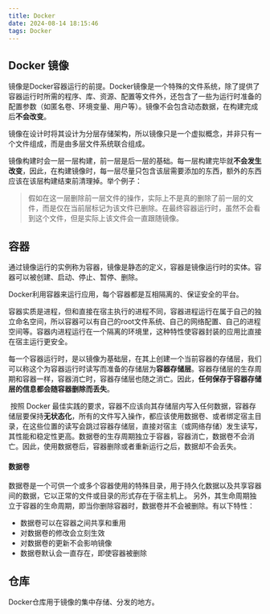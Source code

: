 ```yaml
---
title: Docker
date: 2024-08-14 18:15:46
tags: Docker
---
```

## Docker 镜像

​	镜像是Docker容器运行的前提。Docker镜像是一个特殊的文件系统，除了提供了容器运行时所需的程序、库、资源、配置等文件外，还包含了一些为运行时准备的配置参数（如匿名卷、环境变量、用户等）。镜像不会包含动态数据，在构建完成后**不会改变**。

​	镜像在设计时将其设计为分层存储架构，所以镜像只是一个虚拟概念，并非只有一个文件组成，而是由多层文件系统联合组成。

​	镜像构建时会一层一层构建，前一层是后一层的基础。每一层构建完毕就**不会发生改变**，因此，在构建镜像时，每一层尽量只包含该层需要添加的东西，额外的东西应该在该层构建结束前清理掉。举个例子：

> 假如在这一层删除前一层文件的操作，实际上不是真的删除了前一层的文件，而是仅在当前层标记为该文件已删除。在最终容器运行时，虽然不会看到这个文件，但是实际上该文件会一直跟随镜像。

## 容器

​	通过镜像运行的实例称为容器，镜像是静态的定义，容器是镜像运行时的实体。容器可以被创建、启动、停止、暂停、删除。

​	Docker利用容器来运行应用，每个容器都是互相隔离的、保证安全的平台。

​	容器实质是进程，但和直接在宿主执行的进程不同，容器进程运行在属于自己的独立命名空间，所以容器可以有自己的root文件系统、自己的网络配置、自己的进程空间等。容器内进程运行在一个隔离的环境里，这种特性使容器封装的应用比直接在宿主运行更安全。

​	每一个容器运行时，是以镜像为基础层，在其上创建一个当前容器的存储层，我们可以称这个为容器运行时读写而准备的存储层为**容器存储层**。容器存储层的生存周期和容器一样，容器消亡时，容器存储层也随之消亡。因此，**任何保存于容器存储层的信息都会随容器删除而丢失**。

​	按照 Docker 最佳实践的要求，容器不应该向其存储层内写入任何数据，容器存储层要保持**无状态化**，所有的文件写入操作，都应该使用数据卷、或者绑定宿主目录，在这些位置的读写会跳过容器存储层，直接对宿主（或网络存储）发生读写，其性能和稳定性更高。数据卷的生存周期独立于容器，容器消亡，数据卷不会消亡。因此，使用数据卷后，容器删除或者重新运行之后，数据却不会丢失。

#### 数据卷

​	数据卷是一个可供一个或多个容器使用的特殊目录，用于持久化数据以及共享容器间的数据，它以正常的文件或目录的形式存在于宿主机上。 另外，其生命周期独立于容器的生命周期，即当你删除容器时，数据卷并不会被删除。有以下特性：		

- 数据卷可以在容器之间共享和重用
- 对数据卷的修改会立刻生效
- 对数据卷的更新不会影响镜像
- 数据卷默认会一直存在，即使容器被删除

## 仓库

Docker仓库用于镜像的集中存储、分发的地方。





